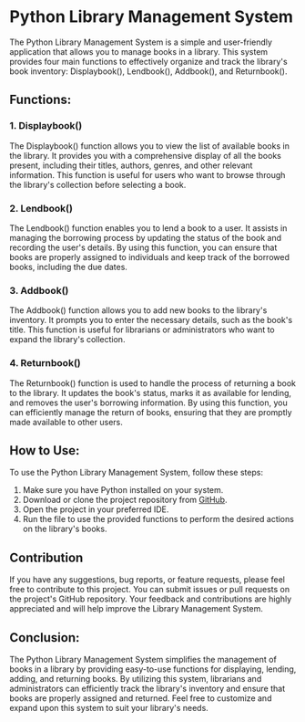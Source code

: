 # Python Library Management System

The Python Library Management System is a simple and user-friendly application that allows you to manage books in a library. This system provides four main functions to effectively organize and track the library's book inventory: Displaybook(), Lendbook(), Addbook(), and Returnbook().

## Functions:

### 1. Displaybook()

The Displaybook() function allows you to view the list of available books in the library. It provides you with a comprehensive display of all the books present, including their titles, authors, genres, and other relevant information. This function is useful for users who want to browse through the library's collection before selecting a book.

### 2. Lendbook()

The Lendbook() function enables you to lend a book to a user. It assists in managing the borrowing process by updating the status of the book and recording the user's details. By using this function, you can ensure that books are properly assigned to individuals and keep track of the borrowed books, including the due dates.

### 3. Addbook()

The Addbook() function allows you to add new books to the library's inventory. It prompts you to enter the necessary details, such as the book's title. This function is useful for librarians or administrators who want to expand the library's collection.

### 4. Returnbook()

The Returnbook() function is used to handle the process of returning a book to the library. It updates the book's status, marks it as available for lending, and removes the user's borrowing information. By using this function, you can efficiently manage the return of books, ensuring that they are promptly made available to other users.

## How to Use:

To use the Python Library Management System, follow these steps:

1. Make sure you have Python installed on your system.
2. Download or clone the project repository from [GitHub](https://github.com/Tanya-Nagpal/Library-management-system-).
3. Open the project in your preferred IDE.
4. Run the file to use the provided functions to perform the desired actions on the library's books.

## Contribution
If you have any suggestions, bug reports, or feature requests, please feel free to contribute to this project. You can submit issues or pull requests on the project's GitHub repository. Your feedback and contributions are highly appreciated and will help improve the Library Management System.

## Conclusion:

The Python Library Management System simplifies the management of books in a library by providing easy-to-use functions for displaying, lending, adding, and returning books. By utilizing this system, librarians and administrators can efficiently track the library's inventory and ensure that books are properly assigned and returned. Feel free to customize and expand upon this system to suit your library's needs.
